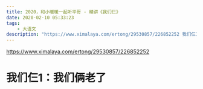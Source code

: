 ```yaml
---
title: 2020，和小暖暖一起听平哥 - 精讲《我们仨》
date: 2020-02-10 05:33:23
tags:
    - 大语文
description: "https://www.ximalaya.com/ertong/29530857/226852252 我们仨1：我们俩老了"
---
```


https://www.ximalaya.com/ertong/29530857/226852252

# 我们仨1：我们俩老了